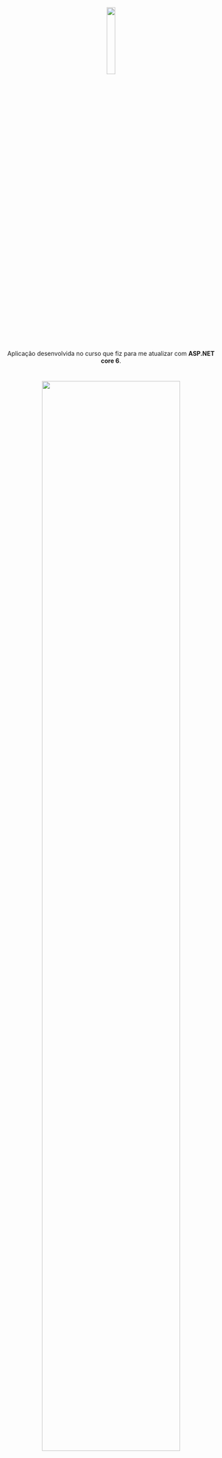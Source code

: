 <h1 align="center">
  <img width="20%" src="https://ik.imagekit.io/fornielis/GITHUB/lanches-logo_rs7sMb7vP.png?updatedAt=1638093468565"/>
</h1>

<p align="center">
Aplicação desenvolvida no curso que fiz para me atualizar com <b>ASP.NET core 6</b>.
</p>

<h1 align="center">
  <img width="80%" src="https://ik.imagekit.io/fornielis/GITHUB/lanches-animacao_gq53X7SJwZO.gif?updatedAt=1638093762191"/>
</h1>

## Tecnologias
### Front End
<div style="display: inline_block">
  <img width="40" src="https://cdn.jsdelivr.net/gh/devicons/devicon/icons/html5/html5-original.svg"/>
  <img width="40" src="https://cdn.jsdelivr.net/gh/devicons/devicon/icons/css3/css3-original.svg"/>
  <img width="40" src="https://cdn.jsdelivr.net/gh/devicons/devicon/icons/javascript/javascript-original.svg"/>
  <img width="40" src="https://cdn.jsdelivr.net/gh/devicons/devicon/icons/bootstrap/bootstrap-original.svg"/>
  <img width="40" src="https://cdn.jsdelivr.net/gh/devicons/devicon/icons/jquery/jquery-plain-wordmark.svg"/>
</div>

### Back End
<div style="display: inline_block">
  <img width="40" src="https://cdn.jsdelivr.net/gh/devicons/devicon/icons/dot-net/dot-net-original.svg"/>
  <img width="40" src="https://cdn.jsdelivr.net/gh/devicons/devicon/icons/mysql/mysql-original-wordmark.svg"/>
</div>

### Designer
<div style="display: inline_block">
  <img width="40" src="https://cdn.jsdelivr.net/gh/devicons/devicon/icons/photoshop/photoshop-plain.svg"/>
</div>

## Arquitetura
<p align="justify">
Arquitetura <b>MVC</b>.
</p>

<h1 align="center">
  <img width="80%" src="https://ik.imagekit.io/fornielis/GITHUB/lanches_wwLjoTAMz.PNG?updatedAt=1638093132347"/>
</h1>
